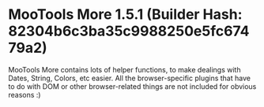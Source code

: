 # MooTools More 1.5.1 (Builder Hash: 82304b6c3ba35c9988250e5fc67479a2)

MooTools More contains lots of helper functions, to make dealings with Dates, String, Colors, etc easier.
All the browser-specific plugins that have to do with DOM or other browser-related things are not included for obvious reasons :)
